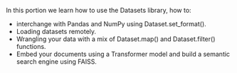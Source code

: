 In this portion we learn how to use the Datasets library, how to:
- interchange with Pandas and NumPy using Dataset.set_format(). 
- Loading datasets remotely.
- Wrangling your data with a mix of Dataset.map() and Dataset.filter() functions.
- Embed your documents using a Transformer model and build a semantic search engine using FAISS.